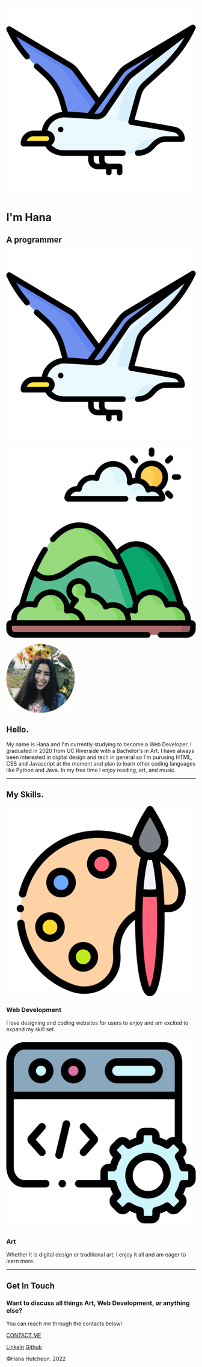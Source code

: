 ![bird](seagull.png)

# I'm Hana
## A programmer

![bird](seagull.png)

![mountain](mountain.png)

![Hana Profile](Hana%20profile-modified.png)

## Hello.

My name is Hana and I'm currently studying to become a Web Developer. I graduated in 2020 from UC Riverside with a Bachelor's in Art. I have always been interested in digital design and tech in general so I'm purusing HTML, CSS
        and
        Javascript at the moment and plan to learn other coding languages like Python and Java. In my free time I enjoy reading, art, and music.

---

## My Skills.

![art](art.png)

### Web Development

I love designing and coding websites for users to enjoy and am excited to expand my skill set.

![art](coding.png)

### Art

Whether it is digital design or traditional art, I enjoy it all and am eager to learn more.

---

## Get In Touch

### Want to discuss all things Art, Web Development, or anything else?

You can reach me through the contacts below!

[CONTACT ME](mailto:hanahutcheon@gmail.com)

[LinkeIn](https://www.linkedin.com/in/hana-hutcheon/)
[Github](https://github.com/hanahutch)

©Hana Hutcheon. 2022
